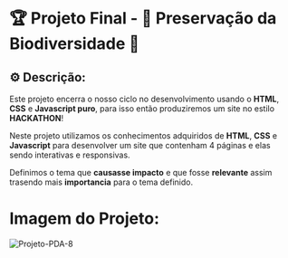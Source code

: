 # 🏆 Projeto Final - 🌳 Preservação da Biodiversidade 🌳

## ⚙ Descrição:

Este projeto encerra o nosso ciclo no desenvolvimento usando o **HTML**, **CSS** e **Javascript puro**, para isso então produziremos um site no estilo **HACKATHON**!

Neste projeto utilizamos os conhecimentos adquiridos de **HTML**, **CSS** e **Javascript** para desenvolver um site que contenham 4 páginas e elas sendo interativas e responsivas.

Definimos o tema que **causasse impacto** e que fosse **relevante** assim trasendo mais **importancia** para o tema definido.

# Imagem do Projeto:
![Projeto-PDA-8](https://github.com/user-attachments/assets/846e54d6-18ca-4a0f-a2d2-a66ce5d400c8)
